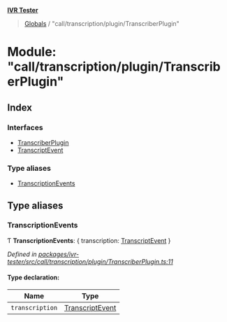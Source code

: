 **[IVR Tester](../README.md)**

> [Globals](../README.md) / "call/transcription/plugin/TranscriberPlugin"

# Module: "call/transcription/plugin/TranscriberPlugin"

## Index

### Interfaces

* [TranscriberPlugin](../interfaces/_call_transcription_plugin_transcriberplugin_.transcriberplugin.md)
* [TranscriptEvent](../interfaces/_call_transcription_plugin_transcriberplugin_.transcriptevent.md)

### Type aliases

* [TranscriptionEvents](_call_transcription_plugin_transcriberplugin_.md#transcriptionevents)

## Type aliases

### TranscriptionEvents

Ƭ  **TranscriptionEvents**: { transcription: [TranscriptEvent](../interfaces/_call_transcription_plugin_transcriberplugin_.transcriptevent.md)  }

*Defined in [packages/ivr-tester/src/call/transcription/plugin/TranscriberPlugin.ts:11](https://github.com/SketchingDev/ivr-tester/blob/c05dd5d/packages/ivr-tester/src/call/transcription/plugin/TranscriberPlugin.ts#L11)*

#### Type declaration:

Name | Type |
------ | ------ |
`transcription` | [TranscriptEvent](../interfaces/_call_transcription_plugin_transcriberplugin_.transcriptevent.md) |
